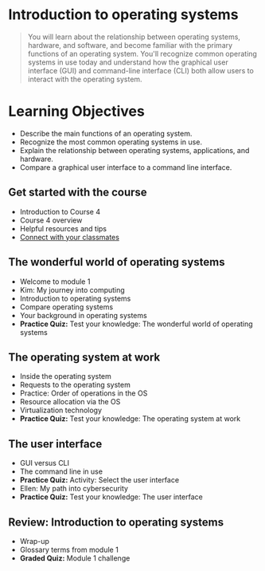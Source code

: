 # Introduction to operating systems
> You will learn about the relationship between operating systems, hardware, and software, and become familiar with the primary functions of an operating system. You'll recognize common operating systems in use today and understand how the graphical user interface (GUI) and command-line interface (CLI) both allow users to interact with the operating system.
# Learning Objectives
- Describe the main functions of an operating system.
- Recognize the most common operating systems in use.
- Explain the relationship between operating systems, applications, and hardware.
- Compare a graphical user interface to a command line interface.
## Get started with the course
- Introduction to Course 4
- Course 4 overview
- Helpful resources and tips
- [Connect with your classmates](https://github.com/KailaniBailey/Google-Cybersecurity-Professional-Certificate/tree/main/Course%204%3A%20Tools%20of%20the%20Trade%3A%20Linux%20and%20SQL/Week%201%3A%20Introduction%20to%20operating%20systems/Connect%20with%20your%20classmates)
## The wonderful world of operating systems
- Welcome to module 1
- Kim: My journey into computing
- Introduction to operating systems
- Compare operating systems
- Your background in operating systems
- **Practice Quiz:** Test your knowledge: The wonderful world of operating systems
## The operating system at work
- Inside the operating system
- Requests to the operating system
- Practice: Order of operations in the OS
- Resource allocation via the OS
- Virtualization technology
- **Practice Quiz:** Test your knowledge: The operating system at work
## The user interface
- GUI versus CLI
- The command line in use
- **Practice Quiz:** Activity: Select the user interface
- Ellen: My path into cybersecurity
- **Practice Quiz:** Test your knowledge: The user interface
## Review: Introduction to operating systems
- Wrap-up
- Glossary terms from module 1
- **Graded Quiz:** Module 1 challenge
